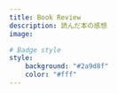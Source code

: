 ```yaml
---
title: Book Review
description: 読んだ本の感想
image:

# Badge style
style:
    background: "#2a9d8f"
    color: "#fff"
---
```

